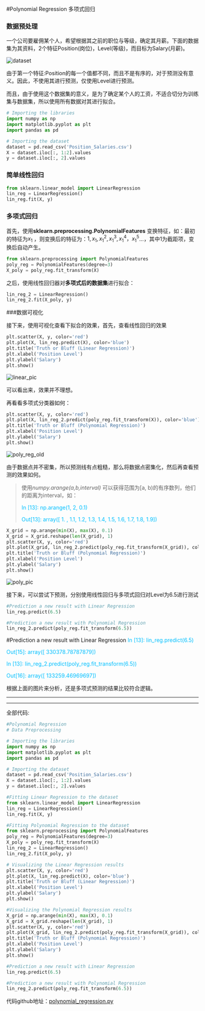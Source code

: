 #Polynomial Regression 多项式回归





### 数据预处理

一个公司要雇佣某个人，希望根据其之前的职位与等级，确定其月薪。下面的数据集为其资料，2个特征Position(岗位)，Level(等级)，而目标为Salary(月薪)。

![dataset](pic/dataset.jpg)

由于第一个特征:Position的每一个值都不同，而且不是有序的，对于预测没有意义。因此，不使用其进行预测，仅使用Level进行预测。

而且，由于使用这个数据集的意义，是为了确定某个人的工资，不适合切分为训练集与数据集，所以使用所有数据对其进行拟合。

```python
# Importing the libraries
import numpy as np
import matplotlib.pyplot as plt
import pandas as pd

# Importing the dataset
dataset = pd.read_csv('Position_Salaries.csv')
X = dataset.iloc[:, 1:2].values
y = dataset.iloc[:, 2].values
```



### 简单线性回归

```python
from sklearn.linear_model import LinearRegression
lin_reg = LinearRegression()
lin_reg.fit(X, y)
```

### 多项式回归

首先，使用**sklearn.preprocessing.PolynomialFeatures** 变换特征，如：最初的特征为$x_1$ ，则变换后的特征为：$1,x_1,x_1^2,x_1^3,x_1^4，x_1^5$...，其中1为截距项，变换后自动产生。

```python
from sklearn.preprocessing import PolynomialFeatures
poly_reg = PolynomialFeatures(degree=3)
X_poly = poly_reg.fit_transform(X)
```

之后，使用线性回归器对**多项式后的数据集**进行拟合：

```python
lin_reg_2 = LinearRegression()
lin_reg_2.fit(X_poly, y)
```

###数据可视化

接下来，使用可视化查看下拟合的效果，首先，查看线性回归的效果

```python
plt.scatter(X, y, color='red')
plt.plot(X, lin_reg.predict(X), color='blue')
plt.title('Truth or Bluff (Linear Regression)')
plt.xlabel('Position Level')
plt.ylabel('Salary')
plt.show()
```

![linear_pic](pic/linear_pic.jpg)

可以看出来，效果并不理想。



再看看多项式分类器如何：

```python
plt.scatter(X, y, color='red')
plt.plot(X, lin_reg_2.predict(poly_reg.fit_transform(X)), color='blue')
plt.title('Truth or Bluff (Polynomial Regression)')
plt.xlabel('Position Level')
plt.ylabel('Salary')
plt.show()
```

![poly_reg_old](pic/poly_reg_old.jpg)

由于数据点并不密集，所以预测线有点粗糙，那么将数据点密集化，然后再查看预测的效果如何。

> 使用*numpy.arange(a,b,interval)* 可以获得范围为[a, b)的有序数列，他们的距离为interval，如：
>
> <font color=00BFFF>In [13]: np.arange(1,  2,  0.1)</font>
>
> <font color=00BFFF>Out[13]: array([ 1. ,  1.1,  1.2,  1.3,  1.4,  1.5,  1.6,  1.7,  1.8,  1.9])</font>

```python
X_grid = np.arange(min(X), max(X), 0.1)
X_grid = X_grid.reshape(len(X_grid), 1)
plt.scatter(X, y, color='red')
plt.plot(X_grid, lin_reg_2.predict(poly_reg.fit_transform(X_grid)), color='blue')
plt.title('Truth or Bluff (Polynomial Regression)')
plt.xlabel('Position Level')
plt.ylabel('Salary')
plt.show()
```

![poly_pic](pic/poly_pic.jpg)

接下来，可以尝试下预测，分别使用线性回归与多项式回归对Level为6.5进行测试

```python
#Prediction a new result with Linear Regression
lin_reg.predict(6.5)

#Prediction a new result with Polynomial Regression
lin_reg_2.predict(poly_reg.fit_transform(6.5))
```

#Prediction a new result with Linear Regression
<font color=00BFFF>In [13]: lin_reg.predict(6.5)</font>

<font color=00BFFF>Out[15]: array([ 330378.78787879])</font>

<font color=00BFFF>In [13]: lin_reg_2.predict(poly_reg.fit_transform(6.5))</font>

<font color=00BFFF>Out[16]: array([ 133259.46969697])</font>

根据上面的图片来分析，还是多项式预测的结果比较符合逻辑。

---

---

全部代码:

```python
#Polynomial Regression
# Data Preprocessing

# Importing the libraries
import numpy as np
import matplotlib.pyplot as plt
import pandas as pd

# Importing the dataset
dataset = pd.read_csv('Position_Salaries.csv')
X = dataset.iloc[:, 1:2].values
y = dataset.iloc[:, 2].values

#Fitting Linear Regression to the dataset
from sklearn.linear_model import LinearRegression
lin_reg = LinearRegression()
lin_reg.fit(X, y)

#Fitting Polynomial Regression to the dataset
from sklearn.preprocessing import PolynomialFeatures
poly_reg = PolynomialFeatures(degree=3)
X_poly = poly_reg.fit_transform(X)
lin_reg_2 = LinearRegression()
lin_reg_2.fit(X_poly, y)

# Visualizing the Linear Regression results
plt.scatter(X, y, color='red')
plt.plot(X, lin_reg.predict(X), color='blue')
plt.title('Truth or Bluff (Linear Regression)')
plt.xlabel('Position Level')
plt.ylabel('Salary')
plt.show()

#Visualizing the Polynomial Regression results
X_grid = np.arange(min(X), max(X), 0.1)
X_grid = X_grid.reshape(len(X_grid), 1)
plt.scatter(X, y, color='red')
plt.plot(X_grid, lin_reg_2.predict(poly_reg.fit_transform(X_grid)), color='blue')
plt.title('Truth or Bluff (Polynomial Regression)')
plt.xlabel('Position Level')
plt.ylabel('Salary')
plt.show()

#Prediction a new result with Linear Regression
lin_reg.predict(6.5)

#Prediction a new result with Polynomial Regression
lin_reg_2.predict(poly_reg.fit_transform(6.5))
```



代码github地址：[polynomial_regression.py](../resources/polynomial_regression.py)

